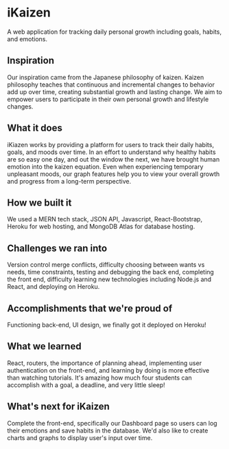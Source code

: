 # iKaizen
A web application for tracking daily personal growth including goals, habits, and emotions.

## Inspiration
Our inspiration came from the Japanese philosophy of kaizen. Kaizen philosophy teaches that continuous and incremental changes to behavior add up over time, creating substantial growth and lasting change. We aim to empower users to participate in their own personal growth and lifestyle changes.

## What it does
iKiazen works by providing a platform for users to track their daily habits, goals, and moods over time. In an effort to understand why healthy habits are so easy one day, and out the window the next, we have brought human emotion into the kaizen equation. Even when experiencing temporary unpleasant moods, our graph features help you to view your overall growth and progress from a long-term perspective.

## How we built it
We used a MERN tech stack, JSON API, Javascript, React-Bootstrap, Heroku for web hosting, and MongoDB Atlas for database hosting.

## Challenges we ran into
Version control merge conflicts, difficulty choosing between wants vs needs, time constraints, testing and debugging the back end, completing the front end, difficulty learning new technologies including Node.js and React, and deploying on Heroku.

## Accomplishments that we're proud of
Functioning back-end, UI design, we finally got it deployed on Heroku!

## What we learned
React, routers, the importance of planning ahead, implementing user authentication on the front-end, and learning by doing is more effective than watching tutorials. It's amazing how much four students can accomplish with a goal, a deadline, and very little sleep!

## What's next for iKaizen
Complete the front-end, specifically our Dashboard page so users can log their emotions and save habits in the database. We'd also like to create charts and graphs to display user's input over time.
